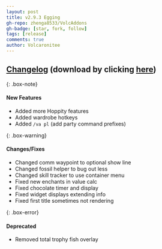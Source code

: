 ```yaml
---
layout: post
title: v2.9.3 Egging
gh-repo: zhenga8533/VolcAddons
gh-badge: [star, fork, follow]
tags: [release]
comments: true
author: Volcaronitee
---
```


## [Changelog](https://github.com/zhenga8533/VolcAddons/releases/tag/v2.9.3) (download by clicking [here](https://github.com/zhenga8533/VolcAddons/releases/download/v2.9.3/VolcAddons.zip))

{: .box-note}
#### New Features
- Added more Hoppity features
- Added wardrobe hotkeys
- Added `/va pl` (add party command prefixes)

{: .box-warning}
#### Changes/Fixes
- Changed comm waypoint to optional show line
- Changed fossil helper to bug out less
- Changed skill tracker to use container menu
- Fixed new enchants in value calc
- Fixed chocolate timer and display
- Fixed widget displays extending info
- Fixed first title sometimes not rendering

{: .box-error}
#### Deprecated
- Removed total trophy fish overlay
